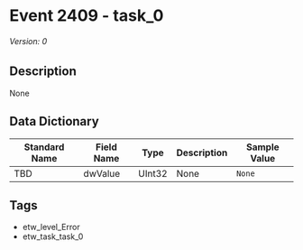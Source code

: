 # Event 2409 - task_0
###### Version: 0

## Description
None

## Data Dictionary
|Standard Name|Field Name|Type|Description|Sample Value|
|---|---|---|---|---|
|TBD|dwValue|UInt32|None|`None`|

## Tags
* etw_level_Error
* etw_task_task_0